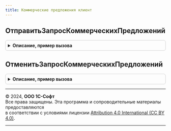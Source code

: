```yaml
---
title: Коммерческие предложения клиент
---
```



## ОтправитьЗапросКоммерческихПредложений
<details style="margin: 1em 0; padding: 0.5em; border: 1px solid #ccc; border-radius: 6px;">

<summary style="font-weight: bold; cursor: pointer;">Описание, пример вызова</summary>

```bsl

// Отправка запроса коммерческих предложений.
//  Используется для отправки и обновления Запроса коммерческих предложений через сервис 1С:Бизнес-сеть,
//  или с помощью 1С-ЭДО.
//
// Параметры:
//  Документ - ОпределяемыйТип.ЗапросКоммерческихПредложенийПоставщиков - Ссылка на учетный документ Запрос коммерческих предложений поставщиков.
//
Процедура ОтправитьЗапросКоммерческихПредложений(Знач Документ) Экспорт
```

Пример вызова
```bsl
КоммерческиеПредложенияКлиент.ОтправитьЗапросКоммерческихПредложений(Документ) 
```
</details>

## ОтменитьЗапросКоммерческихПредложений
<details style="margin: 1em 0; padding: 0.5em; border: 1px solid #ccc; border-radius: 6px;">

<summary style="font-weight: bold; cursor: pointer;">Описание, пример вызова</summary>

```bsl

// Отмена Запроса коммерческих предложений.
//  После выполнения этой операции, изменение документа в сервисе будет невозможно.
//
// Параметры:
//  Документ - ОпределяемыйТип.ЗапросКоммерческихПредложенийПоставщиков - Ссылка на учетный документ Запрос коммерческих предложений поставщиков.
//
Процедура ОтменитьЗапросКоммерческихПредложений(Знач Документ) Экспорт
```

Пример вызова
```bsl
КоммерческиеПредложенияКлиент.ОтменитьЗапросКоммерческихПредложений(Документ) 
```
</details>

---

© 2024, **ООО 1С-Софт**  
Все права защищены. Эта программа и сопроводительные материалы предоставляются  
в соответствии с условиями лицензии [Attribution 4.0 International (CC BY 4.0)](https://creativecommons.org/licenses/by/4.0/legalcode).

---
